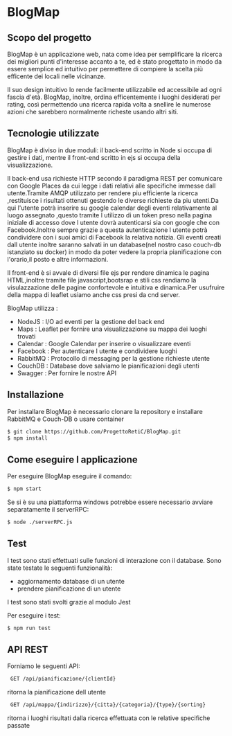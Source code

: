 # BlogMap

## Scopo del progetto
BlogMap è un applicazione web, nata come idea per semplificare la ricerca dei migliori punti d'interesse accanto a te, ed è stato progettato in modo da essere semplice ed intuitivo per permettere di compiere la scelta più efficente dei locali nelle vicinanze.

Il suo design intuitivo lo rende facilmente utilizzabile ed accessibile ad ogni fascia d'età. BlogMap, inoltre, ordina efficentemente i luoghi desiderati per rating, così permettendo una ricerca rapida volta a snellire le numerose azioni che sarebbero normalmente richeste usando altri siti.

## Tecnologie utilizzate
BlogMap è diviso in due moduli: il back-end scritto in Node si occupa di gestire i dati, mentre il front-end scritto in ejs si occupa della visualizzazione.

Il back-end usa richieste HTTP secondo il paradigma REST per comunicare con Google Places da cui legge i dati relativi alle specifiche immesse dall utente.Tramite AMQP utilizzato per rendere piu efficiente la ricerca ,restituisce i risultati ottenuti gestendo le diverse richieste da piu utenti.Da qui l'utente potrà inserire su google calendar degli eventi relativamente al luogo assegnato ,questo tramite l utilizzo di un token preso nella pagina iniziale di accesso dove l utente dovrà autenticarsi sia con google che con Facebook.Inoltre sempre grazie a questa autenticazione l utente potrà condividere con i suoi amici di Facebook la relativa notizia.
Gli eventi creati dall utente inoltre saranno salvati in un database(nel nostro caso couch-db istanziato su docker) in modo da poter vedere la propria pianificazione con l'orario,il posto e altre informazioni.

Il front-end è si avvale di diversi file ejs per rendere dinamica le pagina HTML,inoltre tramite file javascript,bootsrap e stili css rendiamo la visulazzazione delle pagine confortevole e intuitiva e dinamica.Per usufruire della mappa di leaflet usiamo anche css presi da cnd server.

BlogMap utilizza : 
* NodeJS : I/O ad eventi per la gestione del back end 
* Maps : Leaflet per fornire una visualizzazione su mappa dei luoghi trovati 
* Calendar : Google Calendar per inserire o visualizzare eventi 
* Facebook : Per autenticare l utente e condividere luoghi 
* RabbitMQ : Protocollo di messaging per la gestione richieste utente 
* CouchDB : Database dove salviamo le pianificazioni degli utenti 
* Swagger : Per fornire le nostre API 

## Installazione
Per installare BlogMap è necessario clonare la repository e installare RabbitMQ e Couch-DB o usare container
```sh
$ git clone https://github.com/ProgettoRetiC/BlogMap.git 
$ npm install 
```

## Come eseguire l applicazione
Per eseguire BlogMap eseguire il comando:
```sh
$ npm start
```
Se si è su una piattaforma windows potrebbe essere necessario avviare separatamente il serverRPC:
```sh
$ node ./serverRPC.js
```
## Test
I test sono stati effettuati sulle funzioni di interazione con il database. Sono state testate le seguenti funzionalità:

* aggiornamento database di un utente
* prendere pianificazione di un utente

I test sono stati svolti grazie al modulo Jest

Per eseguire i test:
```sh
$ npm run test
```
## API REST
Forniamo le seguenti API:
```sh
 GET /api/pianificazione/{clientId} 
```
ritorna la pianificazione dell utente
```sh
 GET /api/mappa/{indirizzo}/{citta}/{categoria}/{type}/{sorting} 
```
ritorna i luoghi risultati dalla ricerca effettuata con le relative specifiche passate
